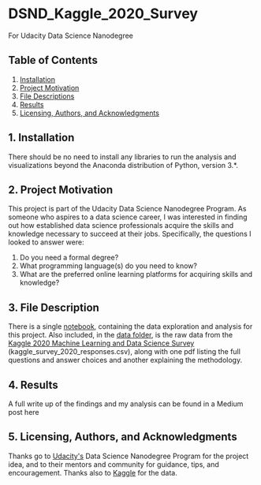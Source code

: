 # DSND_Kaggle_2020_Survey
For Udacity Data Science Nanodegree

## Table of Contents
  1. [Installation](#1--installation)
  2. [Project Motivation](#2--project-motivation)
  3. [File Descriptions](#3--file-descriptions)
  4. [Results](#4--results)
  5. [Licensing, Authors, and Acknowledgments](#5--licensing-authors-and-acknowledgments)

## 1. Installation
There should be no need to install any libraries to run the analysis and visualizations beyond the Anaconda distribution of Python, version 3.*. 

## 2. Project Motivation
This project is part of the Udacity Data Science Nanodegree Program. As someone who aspires to a data science career, I was interested in finding out how established data science professionals acquire the skills and knowledge necessary to succeed at their jobs. Specifically, the questions I looked to answer were:
  1. Do you need a formal degree?
  2. What programming language(s) do you need to know?
  3. What are the preferred online learning platforms for acquiring skills and knowledge?

## 3. File Description
There is a single [notebook](https://github.com/khiara/DSND_Kaggle_2020_Survey/blob/main/Charting%20a%20path%20into%20the%20data%20science%20field.ipynb), containing the data exploration and analysis for this project. Also included, in the [data folder](https://github.com/khiara/DSND_Kaggle_2020_Survey/tree/main/data), is the raw data from the [Kaggle 2020 Machine Learning and Data Science Survey](https://www.kaggle.com/c/kaggle-survey-2020/overview) (kaggle_survey_2020_responses.csv), along with one pdf listing the full questions and answer choices and another explaining the methodology.

## 4. Results
A full write up of the findings and my analysis can be found in a Medium post here

## 5. Licensing, Authors, and Acknowledgments
Thanks go to [Udacity's](Udacity.com) Data Science Nanodegree Program for the project idea, and to their mentors and community for guidance, tips, and encouragement. Thanks also to [Kaggle](kaggle.com) for the data.
